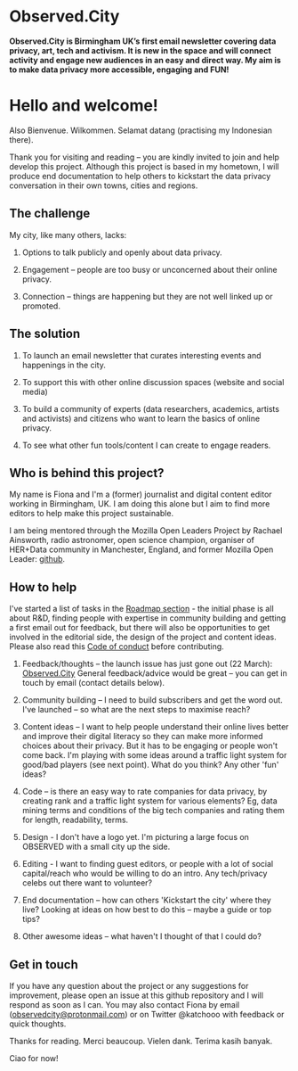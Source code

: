 # Observed.City

**Observed.City is Birmingham UK’s first email newsletter covering data privacy, art, tech and activism. It is new in the space and will connect activity and engage new audiences in an easy and direct way. My aim is to make data privacy more accessible, engaging and FUN!**

# Hello and welcome! 

Also Bienvenue. Wilkommen. Selamat datang (practising my Indonesian there).

Thank you for visiting and reading – you are kindly invited to join and help develop this project. Although this project is based in my hometown, I will produce end documentation to help others to kickstart the data privacy conversation in their own towns, cities and regions.

## The challenge

My city, like many others, lacks: 

1. Options to talk publicly and openly about data privacy. 

2. Engagement – people are too busy or unconcerned about their online privacy. 

3. Connection – things are happening but they are not well linked up or promoted.


## The solution

1. To launch an email newsletter that curates interesting events and happenings in the city.

2. To support this with other online discussion spaces (website and social media)

3. To build a community of experts (data researchers, academics, artists and activists) and citizens who want to learn the basics of online privacy.

4. To see what other fun tools/content I can create to engage readers.

## Who is behind this project?
My name is Fiona and I'm a (former) journalist and digital content editor working in Birmingham, UK. I am doing this alone but I aim to find more editors to help make this project sustainable. 

I am being mentored through the Mozilla Open Leaders Project by Rachael Ainsworth, radio astronomer, open science champion, organiser of HER+Data community in Manchester, England, and former Mozilla Open Leader: [github](https://github.com/rainsworth).

## How to help
I've started a list of tasks in the [Roadmap section](https://github.com/fionacu/kickstart-the-city/blob/master/roadmap) - the initial phase is all about R&D, finding people with expertise in community building and getting a first email out for feedback, but there will also be opportunities to get involved in the editorial side, the design of the project and content ideas. Please also read this [Code of conduct](https://github.com/fionacu/kickstart-the-city/blob/master/CODE_OF_CONDUCT.md) before contributing.

1. Feedback/thoughts – the launch issue has just gone out (22 March): [Observed.City](http://observed.city) General feedback/advice would be great – you can get in touch by email (contact details below).

2. Community building – I need to build subscribers and get the word out. I've launched – so what are the next steps to maximise reach?

3. Content ideas – I want to help people understand their online lives better and improve their digital literacy so they can make more informed choices about their privacy. But it has to be engaging or people won't come back. I'm playing with some ideas around a traffic light system for good/bad players (see next point). What do you think? Any other 'fun' ideas?

4. Code – is there an easy way to rate companies for data privacy, by creating rank and a traffic light system for various elements? Eg, data mining terms and conditions of the big tech companies and rating them for length, readability, terms. 

5. Design - I don't have a logo yet. I'm picturing a large focus on OBSERVED with a small city up the side. 

6. Editing - I want to finding guest editors, or people with a lot of social capital/reach who would be willing to do an intro. Any tech/privacy celebs out there want to volunteer?  

7. End documentation – how can others 'Kickstart the city' where they live? Looking at ideas on how best to do this – maybe a guide or top tips?  

8. Other awesome ideas – what haven't I thought of that I could do?

## Get in touch
If you have any question about the project or any suggestions for improvement, please open an issue at this github repository and I will respond as soon as I can. You may also contact Fiona by email (observedcity@protonmail.com) or on Twitter @katchooo with feedback or quick thoughts.


Thanks for reading. Merci beaucoup. Vielen dank. Terima kasih banyak.

Ciao for now!
